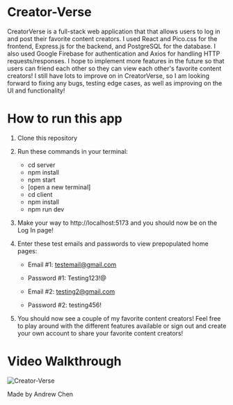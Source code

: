 # Creator-Verse

CreatorVerse is a full-stack web application that that allows users to log in and post their favorite content creators. I used React and Pico.css for the frontend, Express.js
for the backend, and PostgreSQL for the database. I also used Google Firebase for authentication and Axios for handling HTTP requests/responses. I hope to implement more features in the future so that users can friend each other so they can view each other's favorite content creators! I still have lots to improve on in CreatorVerse, so I am looking forward to fixing any bugs, testing edge cases, as well as improving on the UI and functionality!

# How to run this app

1. Clone this repository
2. Run these commands in your terminal:
   - cd server
   - npm install
   - npm start
   - [open a new terminal]
   - cd client
   - npm install
   - npm run dev
3. Make your way to http://localhost:5173 and you should now be on the Log In page!
4. Enter these test emails and passwords to view prepopulated home pages:
   - Email #1: testemail@gmail.com
   - Password #1: Testing123!@
  
   - Email #2: testing2@gmail.com
   - Password #2: testing456!
  
5. You should now see a couple of my favorite content creators! Feel free to play around with the different features available or sign out and create your own account to share your favorite content creators!

# Video Walkthrough

![Creator-Verse](https://github.com/aandrewchen/Creator-Verse/assets/125727520/dd135ec5-53a0-4333-b4dc-10f18be324ce)

Made by Andrew Chen

